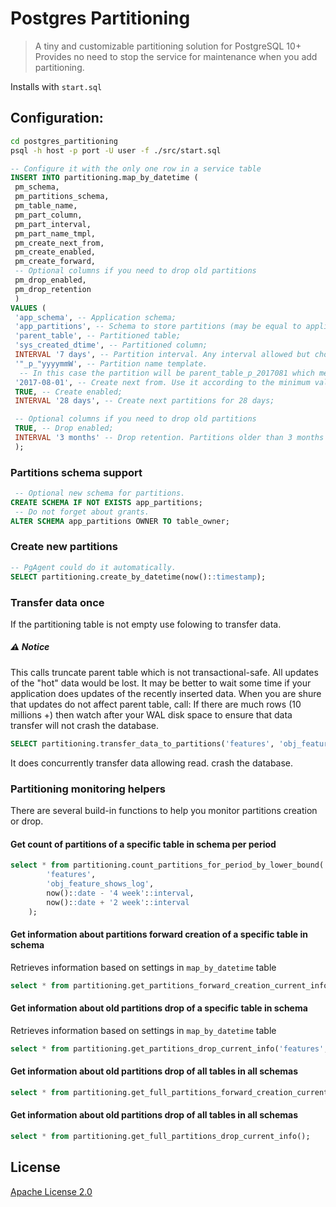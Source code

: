 # Postgres Partitioning

> A tiny and customizable partitioning solution for PostgreSQL 10+
Provides no need to stop the service for maintenance when you add partitioning.

Installs with `start.sql`

## Configuration:
```bash
cd postgres_partitioning
psql -h host -p port -U user -f ./src/start.sql
```

```sql
-- Configure it with the only one row in a service table
INSERT INTO partitioning.map_by_datetime (
 pm_schema,
 pm_partitions_schema,
 pm_table_name,
 pm_part_column,
 pm_part_interval,
 pm_part_name_tmpl,
 pm_create_next_from,
 pm_create_enabled,
 pm_create_forward,
 -- Optional columns if you need to drop old partitions
 pm_drop_enabled,
 pm_drop_retention
 )
VALUES (
 'app_schema', -- Application schema;
 'app_partitions', -- Schema to store partitions (may be equal to application schema);
 'parent_table', -- Partitioned table;
 'sys_created_dtime', -- Partitioned column;
 INTERVAL '7 days', -- Partition interval. Any interval allowed but choose partitione name template according to this;
 '"_p_"yyyymmW', -- Partition name template.
  -- In this case the partition will be parent_table_p_2017081 which means the first week of aug 2017;
 '2017-08-01', -- Create next from. Use it according to the minimum value of partitioned column in your parent table;
 TRUE, -- Create enabled;
 INTERVAL '28 days', -- Create next partitions for 28 days;

 -- Optional columns if you need to drop old partitions
 TRUE, -- Drop enabled;
 INTERVAL '3 months' -- Drop retention. Partitions older than 3 months would be dropped;
 );

```

### Partitions schema support
```sql
 -- Optional new schema for partitions.
CREATE SCHEMA IF NOT EXISTS app_partitions;
 -- Do not forget about grants.
ALTER SCHEMA app_partitions OWNER TO table_owner;
```

### Create new partitions
```sql
-- PgAgent could do it automatically.
SELECT partitioning.create_by_datetime(now()::timestamp);
```

### Transfer data once
If the partitioning table is not empty use folowing to transfer data.
##### ⚠️ Notice
This calls truncate parent table which is not transactional-safe. All updates of the "hot" data would be lost.
It may be better to wait some time if your application does updates of the recently inserted data.
When you are shure that updates do not affect parent table, call:
If there are much rows (10 millions +) then watch after your WAL disk space to ensure that data transfer will not crash the database.
```sql
SELECT partitioning.transfer_data_to_partitions('features', 'obj_feature_shows_log');
```
It does concurrently transfer data allowing read.
 crash the database.

### Partitioning monitoring helpers
There are several build-in functions to help you monitor partitions creation or drop.

#### Get count of partitions of a specific table in schema per period 
```sql
select * from partitioning.count_partitions_for_period_by_lower_bound(
        'features',
        'obj_feature_shows_log',
        now()::date - '4 week'::interval,
        now()::date + '2 week'::interval
    );
```

#### Get information about partitions forward creation of a specific table in schema
Retrieves information based on settings in ```map_by_datetime``` table
```sql
select * from partitioning.get_partitions_forward_creation_current_info('features', 'obj_feature_shows_log');
```

#### Get information about old partitions drop of a specific table in schema
Retrieves information based on settings in ```map_by_datetime``` table
```sql
select * from partitioning.get_partitions_drop_current_info('features', 'obj_feature_shows_log');
```

#### Get information about old partitions drop of all tables in all schemas
```sql
select * from partitioning.get_full_partitions_forward_creation_current_info();
```

#### Get information about old partitions drop of all tables in all schemas
```sql
select * from partitioning.get_full_partitions_drop_current_info();
```

## License
[Apache License 2.0](./LICENSE)
